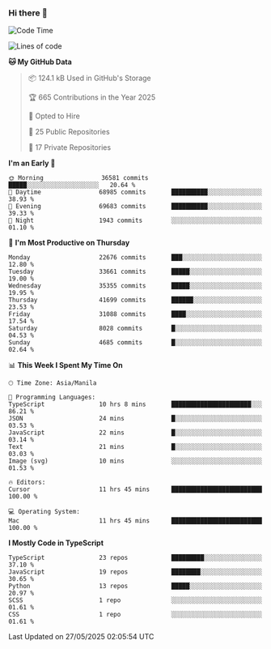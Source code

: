 ### Hi there 👋

<!--START_SECTION:waka-->
![Code Time](http://img.shields.io/badge/Code%20Time-1%2C771%20hrs%2021%20mins-blue)

![Lines of code](https://img.shields.io/badge/From%20Hello%20World%20I%27ve%20Written-66.6%20million%20lines%20of%20code-blue)

**🐱 My GitHub Data** 

> 📦 124.1 kB Used in GitHub's Storage 
 > 
> 🏆 665 Contributions in the Year 2025
 > 
> 💼 Opted to Hire
 > 
> 📜 25 Public Repositories 
 > 
> 🔑 17 Private Repositories 
 > 
**I'm an Early 🐤** 

```text
🌞 Morning                36581 commits       █████░░░░░░░░░░░░░░░░░░░░   20.64 % 
🌆 Daytime                68985 commits       ██████████░░░░░░░░░░░░░░░   38.93 % 
🌃 Evening                69683 commits       ██████████░░░░░░░░░░░░░░░   39.33 % 
🌙 Night                  1943 commits        ░░░░░░░░░░░░░░░░░░░░░░░░░   01.10 % 
```
📅 **I'm Most Productive on Thursday** 

```text
Monday                   22676 commits       ███░░░░░░░░░░░░░░░░░░░░░░   12.80 % 
Tuesday                  33661 commits       █████░░░░░░░░░░░░░░░░░░░░   19.00 % 
Wednesday                35355 commits       █████░░░░░░░░░░░░░░░░░░░░   19.95 % 
Thursday                 41699 commits       ██████░░░░░░░░░░░░░░░░░░░   23.53 % 
Friday                   31088 commits       ████░░░░░░░░░░░░░░░░░░░░░   17.54 % 
Saturday                 8028 commits        █░░░░░░░░░░░░░░░░░░░░░░░░   04.53 % 
Sunday                   4685 commits        █░░░░░░░░░░░░░░░░░░░░░░░░   02.64 % 
```


📊 **This Week I Spent My Time On** 

```text
🕑︎ Time Zone: Asia/Manila

💬 Programming Languages: 
TypeScript               10 hrs 8 mins       ██████████████████████░░░   86.21 % 
JSON                     24 mins             █░░░░░░░░░░░░░░░░░░░░░░░░   03.53 % 
JavaScript               22 mins             █░░░░░░░░░░░░░░░░░░░░░░░░   03.14 % 
Text                     21 mins             █░░░░░░░░░░░░░░░░░░░░░░░░   03.03 % 
Image (svg)              10 mins             ░░░░░░░░░░░░░░░░░░░░░░░░░   01.53 % 

🔥 Editors: 
Cursor                   11 hrs 45 mins      █████████████████████████   100.00 % 

💻 Operating System: 
Mac                      11 hrs 45 mins      █████████████████████████   100.00 % 
```

**I Mostly Code in TypeScript** 

```text
TypeScript               23 repos            █████████░░░░░░░░░░░░░░░░   37.10 % 
JavaScript               19 repos            ████████░░░░░░░░░░░░░░░░░   30.65 % 
Python                   13 repos            █████░░░░░░░░░░░░░░░░░░░░   20.97 % 
SCSS                     1 repo              ░░░░░░░░░░░░░░░░░░░░░░░░░   01.61 % 
CSS                      1 repo              ░░░░░░░░░░░░░░░░░░░░░░░░░   01.61 % 
```




 Last Updated on 27/05/2025 02:05:54 UTC
<!--END_SECTION:waka-->
